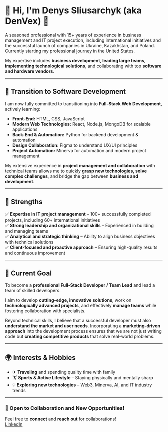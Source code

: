 # 👋 Hi, I'm Denys Sliusarchyk (aka DenVex) 🚀

A seasoned professional with 15+ years of experience in business management and IT project execution, including international initiatives and the successful launch of companies in Ukraine, Kazakhstan, and Poland. Currently starting my professional journey in the United States.

My expertise includes **business development, leading large teams, implementing technological solutions**, and collaborating with top **software and hardware vendors**.

---

## 🚀 Transition to Software Development

I am now fully committed to transitioning into **Full-Stack Web Development**, actively learning:

- **Front-End:** HTML, CSS, JavaScript  
- **Modern Web Technologies:** React, Node.js, MongoDB for scalable applications  
- **Back-End & Automation:** Python for backend development & automation  
- **Design Collaboration:** Figma to understand UX/UI principles  
- **Project Automation:** Minerva for automation and modern project management  

My extensive experience in **project management and collaboration** with technical teams allows me to quickly **grasp new technologies, solve complex challenges**, and bridge the gap between **business and development**.

---

## 💪 Strengths

✅ **Expertise in IT project management** – 100+ successfully completed projects, including 60+ international initiatives  
✅ **Strong leadership and organizational skills** – Experienced in building and managing teams  
✅ **Analytical and strategic thinking** – Ability to align business objectives with technical solutions  
✅ **Client-focused and proactive approach** – Ensuring high-quality results and continuous improvement  

---

## 🎯 Current Goal

To become a **professional Full-Stack Developer / Team Lead** and lead a team of skilled developers.  

I aim to develop **cutting-edge, innovative solutions**, work on **technologically advanced projects**, and effectively **manage teams** while fostering collaboration with specialists.  

Beyond technical skills, I believe that a successful developer must also **understand the market and user needs**. Incorporating a **marketing-driven approach** into the development process ensures that we are not just writing code but **creating competitive products** that solve real-world problems.

---

## 🌍 Interests & Hobbies

- ✈ **Traveling** and spending quality time with family  
- 🏋 **Sports & Active Lifestyle** – Staying physically and mentally sharp  
- 💡 **Exploring new technologies** – Web3, Minerva, AI, and IT industry trends  

---

### 🤝 Open to Collaboration and New Opportunities!
Feel free to **connect** and **reach out** for collaborations!  
[LinkedIn](www.linkedin.com/in/denys-s-362a7581)
